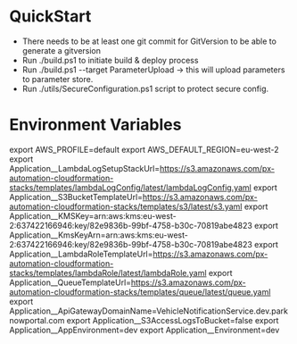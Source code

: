 # QuickStart
* There needs to be at least one git commit for GitVersion to be able to generate a gitversion
* Run ./build.ps1 to initiate build & deploy process
* Run ./build.ps1 --target ParameterUpload -> this will upload parameters to parameter store.
* Run ./utils/SecureConfiguration.ps1 script to protect secure config.

# Environment Variables
export AWS_PROFILE=default
export AWS_DEFAULT_REGION=eu-west-2
export Application__LambdaLogSetupStackUrl=https://s3.amazonaws.com/px-automation-cloudformation-stacks/templates/lambdaLogConfig/latest/lambdaLogConfig.yaml
export Application__S3BucketTemplateUrl=https://s3.amazonaws.com/px-automation-cloudformation-stacks/templates/s3/latest/s3.yaml
export Application__KMSKey=arn:aws:kms:eu-west-2:637422166946:key/82e9836b-99bf-4758-b30c-70819abe4823
export Application__KmsKeyArn=arn:aws:kms:eu-west-2:637422166946:key/82e9836b-99bf-4758-b30c-70819abe4823
export Application__LambdaRoleTemplateUrl=https://s3.amazonaws.com/px-automation-cloudformation-stacks/templates/lambdaRole/latest/lambdaRole.yaml
export Application__QueueTemplateUrl=https://s3.amazonaws.com/px-automation-cloudformation-stacks/templates/queue/latest/queue.yaml
export Application__ApiGatewayDomainName=VehicleNotificationService.dev.parknowportal.com
export Application__S3AccessLogsToBucket=false
export Application__AppEnvironment=dev
export Application__Environment=dev
